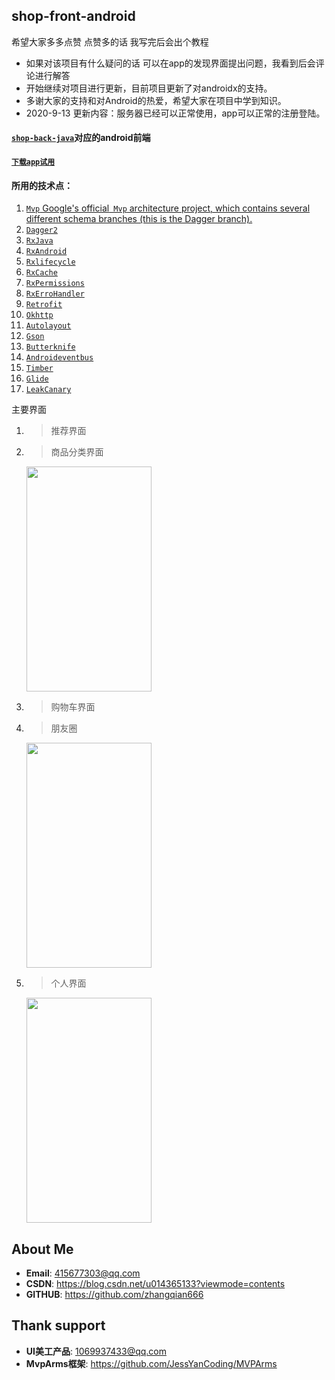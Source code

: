 ## shop-front-android
希望大家多多点赞 点赞多的话 我写完后会出个教程
* 如果对该项目有什么疑问的话 可以在app的发现界面提出问题，我看到后会评论进行解答
* 开始继续对项目进行更新，目前项目更新了对androidx的支持。
* 多谢大家的支持和对Android的热爱，希望大家在项目中学到知识。
* 2020-9-13 更新内容：服务器已经可以正常使用，app可以正常的注册登陆。

####  [`shop-back-java`](https://github.com/zhangqian666/shop-back-java)对应的android前端
####  [`下载app试用`](https://github.com/zhangqian666/shop-front-android/blob/master/app/release/zack-shop-2019.8.1.apk)

#### 所用的技术点：
1. [`Mvp` Google's official` Mvp` architecture project, which contains several different schema branches (this is the Dagger branch).](https://github.com/googlesamples/android-architecture/tree/todo-mvp-dagger/)
2. [`Dagger2`](https://github.com/google/dagger)
3. [`RxJava`](https://github.com/ReactiveX/RxJava)
4. [`RxAndroid`](https://github.com/ReactiveX/RxAndroid)
5. [`Rxlifecycle`](https://github.com/trello/RxLifecycle)
6. [`RxCache`](https://github.com/VictorAlbertos/RxCache)
7. [`RxPermissions`](https://github.com/tbruyelle/RxPermissions)
8. [`RxErroHandler`](https://github.com/JessYanCoding/RxErrorHandler)
9. [`Retrofit`](https://github.com/square/retrofit)
10. [`Okhttp`](https://github.com/square/okhttp)
11. [`Autolayout`](https://github.com/hongyangAndroid/AndroidAutoLayout)
12. [`Gson`](https://github.com/google/gson)
13. [`Butterknife`](https://github.com/JakeWharton/butterknife)
14. [`Androideventbus`](https://github.com/hehonghui/AndroidEventBus)
15. [`Timber`](https://github.com/JakeWharton/timber)
16. [`Glide`](https://github.com/bumptech/glide)
17. [`LeakCanary`](https://github.com/square/leakcanary)
  
  主要界面
  
  1. >推荐界面
  
  2. >商品分类界面
  
     <img src="https://github.com/zhangqian666/shop-front-android/blob/master/image/33CF3C3B-4CBA-4AA8-9AFA-D4A9BE771F0E.jpeg" width = "200" height = "360">
  
  3. >购物车界面
  
  4. >朋友圈
  
     <img src="https://github.com/zhangqian666/shop-front-android/blob/master/image/5B9C79C4-C26A-4D7C-A5AF-29A72E0D32B9.jpeg" width = "200" height = "360">
    
  5. >个人界面
  
     <img src="https://github.com/zhangqian666/shop-front-android/blob/master/image/36BE4255-EE1D-454A-BB56-A8DC41365D07.jpeg" width = "200" height = "360">
  
  
  
  ## About Me
  * **Email**: <415677303@qq.com>  
  * **CSDN**: <https://blog.csdn.net/u014365133?viewmode=contents>
  * **GITHUB**: <https://github.com/zhangqian666>
  ## Thank support
  * **UI美工产品**: <1069937433@qq.com>  
  * **MvpArms框架**: https://github.com/JessYanCoding/MVPArms
 

